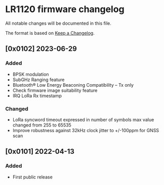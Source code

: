 # LR1120 firmware changelog

All notable changes will be documented in this file.

The format is based on [Keep a Changelog](https://keepachangelog.com/en/1.0.0/).

## [0x0102] 2023-06-29

### Added

- BPSK modulation
- SubGHz Ranging feature
- Bluetooth® Low Energy Beaconing Compatibility – Tx only
- Check firmware image suitability feature
- IRQ LoRa Rx timestamp

### Changed

- LoRa syncword timeout expressed in number of symbols max value changed from 255 to 65535
- Improve robustness against 32kHz clock jitter to +/-100ppm for GNSS scan

## [0x0101] 2022-04-13

### Added

- First public release
